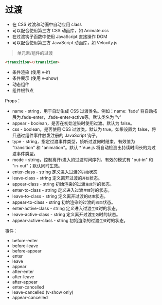 # 过渡


* 在 CSS 过渡和动画中自动应用 class
* 可以配合使用第三方 CSS 动画库，如 Animate.css
* 在过渡钩子函数中使用 JavaScript 直接操作 DOM
* 可以配合使用第三方 JavaScript 动画库，如 Velocity.js

> 单元素/组件的过渡

```html
<transition></transition>
```

* 条件渲染 (使用 v-if)
* 条件展示 (使用 v-show)
* 动态组件
* 组件根节点

Props：

* name - string，用于自动生成 CSS 过渡类名。例如：name: 'fade' 将自动拓展为.fade-enter，.fade-enter-active等。默认类名为 "v"
* appear - boolean，是否在初始渲染时使用过渡。默认为 false。
* css - boolean，是否使用 CSS 过渡类。默认为 true。如果设置为 false，将只通过组件事件触发注册的 JavaScript 钩子。
* type - string，指定过渡事件类型，侦听过渡何时结束。有效值为 "transition" 和 "animation"。默认 * Vue.js 将自动检测出持续时间长的为过渡事件类型。
* mode - string，控制离开/进入的过渡时间序列。有效的模式有 "out-in" 和 "in-out"；默认同时生效。
* enter-class - string 定义进入过渡的`开始`状态
* leave-class - string 定义离开过渡的`开始`状态。
* appear-class - string 初始渲染的过渡`生效`时的状态。
* enter-to-class - string  定义进入过渡`生效`时的状态。
* leave-to-class - string  定义离开过渡的`结束`状态。
* appear-to-class - string 初始渲染的过渡的`结束`状态。
* enter-active-class - string 定义进入过渡`生效`时的状态。
* leave-active-class - string 定义离开过渡`生效`时的状态。
* appear-active-class - string 初始渲染的过渡`生效`时的状态。


事件：

* before-enter
* before-leave
* before-appear
* enter
* leave
* appear
* after-enter
* after-leave
* after-appear
* enter-cancelled
* leave-cancelled (v-show only)
* appear-cancelled
